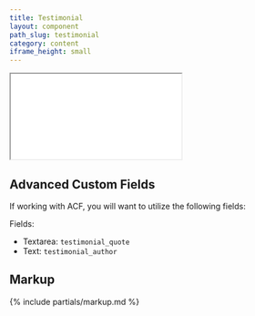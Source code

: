 ```yaml
---
title: Testimonial
layout: component
path_slug: testimonial
category: content
iframe_height: small
---
```


<iframe {% if page.iframe_height %}class="h-{{ page.iframe_height }}"{% endif %} src="{{ site.baseurl }}/component/{{ page.path_slug }}/example.html"></iframe>

## Advanced Custom Fields
If working with ACF, you will want to utilize the following fields:

Fields:
* Textarea: `testimonial_quote`
* Text: `testimonial_author`

## Markup
{% include partials/markup.md %}
